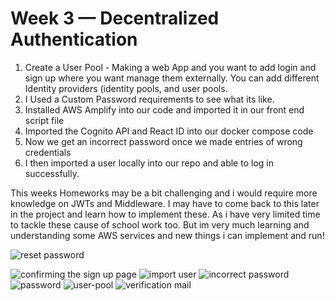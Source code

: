 # Week 3 — Decentralized Authentication

1. Create a User Pool - Making a web App and you want to add login and sign up where you want manage them externally. 
				You can add different Identity providers
				(identity pools, and user pools. 
2. I Used a Custom Password requirements to see what its like. 
3. Installed AWS Amplify into our code and imported it in our front end script file
4. Imported the Cognito API and React ID into our docker compose code
5. Now we get an incorrect password once we made entries of wrong credentials 
6. I then imported a user locally into our repo and able to log in successfully. 

This weeks Homeworks may be a bit challenging and i would require more knowledge on JWTs and Middleware. I may have to come back to 
this later in the project and learn how to implement these. As i have very limited time to tackle these cause of school work too. 
But im very much learning and understanding some AWS services and new things i can implement and run!









![reset password](https://user-images.githubusercontent.com/31855784/224421570-aa3ef8e7-0f07-4bcc-94cc-a7b69012a72c.png)

![confirming the sign up page](https://user-images.githubusercontent.com/31855784/224421562-11689c38-044b-4357-ae2f-dd6d6e08fd62.png)
![import user](https://user-images.githubusercontent.com/31855784/224421563-caf2e066-2bb3-445f-9212-bcc52ed2968d.png)
![incorrect password](https://user-images.githubusercontent.com/31855784/224421565-dbdea3d0-300f-4b63-925e-e592f47b1cc7.png)
![password](https://user-images.githubusercontent.com/31855784/224421566-298957f7-5fd0-4214-9f9f-ade7a98e07aa.png)
![user-pool](https://user-images.githubusercontent.com/31855784/224421554-ae99fbe5-ce01-4889-9cba-9bb87195b98d.png)
![verification mail](https://user-images.githubusercontent.com/31855784/224421560-faae58dc-609d-4b20-8b83-fa81ce9b40b1.png)
